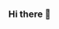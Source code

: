 ### Hi there 👋

<!--
**AbdulBaset3227/AbdulBaset3227** is a ✨ _special_ ✨ repository because its `README.md` (this file) appears on your GitHub profile.

Here are some ideas to get you started:

🔭 I’m currently working on ...CSS
🌱 I’m currently learning ... Javascript
👯 I’m looking to collaborate on ...CSS
🤔 I’m looking for help with ...Open source countribution
💬 Ask me about ...Anything
📫 Reach me at: ... shaikhabdulbaset@outlook.com
😄 Pronouns: ...He/Him
⚡ Fun fact: ...To find me at linkedin, facebook, twitter, github, stackoverflow platform search "AbdulBaset3227 <platform_name>"
